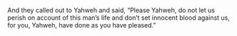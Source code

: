 And they called out to Yahweh and said, “Please Yahweh, do not let us perish on account of this man’s life and don’t set innocent blood against us, for you, Yahweh, have done as you have pleased.”
